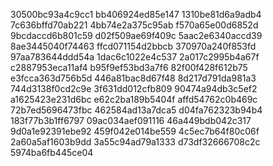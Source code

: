 30500bc93a4c9cc1
bb406924ed85e147
1310be81d6a9adb4
7c636bffd70ab221
4bb74e2a375c95ab
f570a65e00d6852d
9bcdaccd6b801c59
d02f509ae69f409c
5aac2e6340accd39
8ae3445040f74463
ffcd071154d2bbcb
370970a240f853fd
97aa783644ddd54a
1dac6c1022e4c537
2a017c2995b4a67f
c2887953eca11af4
b95f9ef53bd3a7f6
82f00f428f612b75
e3fcca363d756b5d
446a81bac8d67f48
8d217d791da981a3
744d3138f0cd2c9e
3f631dd012cfb809
90474a94db3c5ef2
a1625423e231d6bc
e62c2ba189b5404f
affd54762c0b469c
72b7ed5696473fbc
462584ad13a7dca5
d04fa762323b94b4
183f77b3b1ff6797
09ac034aef091116
46a449bdb042c317
9d0a1e92391ebe92
459f042e014be559
4c5ec7b64f80c06f
2a60a5af1603b9dd
3a55c94ad79a1333
d73df32666708c2c
5974ba6fb445ce04
